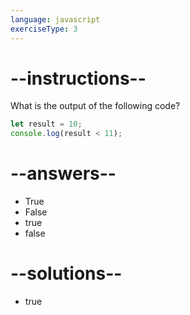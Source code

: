 ```yaml
---
language: javascript
exerciseType: 3
---
```


# --instructions--

What is the output of the following code?
```javascript
let result = 10;
console.log(result < 11);
```

# --answers--

- True
- False
- true
- false

# --solutions--

- true
